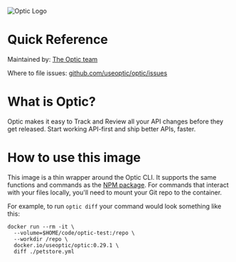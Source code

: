 ![Optic Logo](https://www.useoptic.com/img/optic-logo.png)

# Quick Reference

Maintained by:
[The Optic team](https://github.com/opticdev/optic)

Where to file issues:
[github.com/useoptic/optic/issues](https://github.com/opticdev/optic/issues)

# What is Optic?

Optic makes it easy to Track and Review all your API changes before they get released. Start working API-first and ship better APIs, faster.

# How to use this image

This image is a thin wrapper around the Optic CLI. It supports the same functions and commands as the [NPM package](https://www.npmjs.com/package/@useoptic/optic). For commands that interact with your files locally, you'll need to mount your Git repo to the container.

For example, to run `optic diff` your command would look something like this:

```
docker run --rm -it \
  --volume=$HOME/code/optic-test:/repo \
  --workdir /repo \
  docker.io/useoptic/optic:0.29.1 \
  diff ./petstore.yml
```
